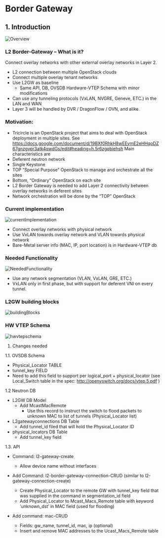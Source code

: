 # Border Gateway

## 1. Introduction

![Overview](https://github.com/Hybrid-Cloud/hybrid_cloud/blob/master/doc/BGW/images/L2GW_overview.png)

### L2 Border-Gateway – What is it?
Connect overlay networks with other external overlay networks in Layer 2.

* L2 connection between multiple OpenStack clouds
* Connect multiple overlay tenant networks
* Use L2GW as baseline
    - Same API, DB, OVSDB Hardware-VTEP Schema with minor modifications
* Can use any tunneling protocols (VxLAN, NVGRE, Geneve, ETC.)  in the LAN and WAN
* Layer 3 will be handled by DVR / DragonFlow / OVN, and alike.

### Motivation:
* Tricircle is an OpenStack project that aims to deal with OpenStack deployment in multiple sites. See https://docs.google.com/document/d/19BXf0RhkH8wEEymE2eHHqoDZ67gnzgvpr3atk4qwdGs/edit#heading=h.5r6zgqbiehsh
Main characteristics are
* Deferent neutron network
* Single Keystone
* TOP “Special Purpose” OpenStack to manage and orchestrate all the sites
* Bottom, “Ordinary” OpenStack on each site
* L2 Border Gateway is needed to add Layer 2 connectivity between overlay networks in deferent sites
* Network orchestration will be done by the “TOP” OpenStack

### Current implementation
![currentImplementation](https://github.com/Hybrid-Cloud/hybrid_cloud/blob/master/doc/BGW/images/L2GW_currentImplementation.png)
* Connect overlay networks with physical network
* Use VxLAN towards overlay network and VLAN towards physical network
* Bare-Metal server info (MAC, IP, port location) is in Hardware-VTEP db

### Needed Functionality
![NeededFunctionality](https://github.com/Hybrid-Cloud/hybrid_cloud/blob/master/doc/BGW/images/L2GW_neededFunctionality.png)
* Use any network segmentation (VLAN, VxLAN, GRE, ETC.)
* VxLAN only in first phase, but with support for deferent VNI on every tunnel.

### L2GW building blocks
![buildingBlocks](https://github.com/Hybrid-Cloud/hybrid_cloud/blob/master/doc/BGW/images/L2GW_buildingBlocks.png)

### HW VTEP Schema
![hwvtepschema](https://github.com/Hybrid-Cloud/hybrid_cloud/blob/master/doc/BGW/images/L2GW_hwVtepSchema.png)

1. Changes needed 

1.1. OVSDB Schema
- Physical_Locator TABLE 
- tunnel_key FIELD
- Need to add this field to support per logical_port + physical_locator  (see Local_Switch table in the spec: http://openvswitch.org/docs/vtep.5.pdf )

1.2 Neutron DB
- L2GW DB Model
    - Add McastMacRemote
        - Use this record to instruct the switch to flood packets to unknown MAC to list of tunnels (Physical_Locator list)
- L2gatewayconnections DB Table
    - Add tunnel_id filed that will hold the Physical_Locator ID
- physical_locators DB Table
    - Add tunnel_key field

1.3. API
- Command: l2-gateway-create
    - Allow device name without interfaces

- Add Command: l2-border-gateway-connection-CRUD (similar to l2-gateway-connection-create)
    - Create Physical_Locator to the remote GW with tunnel_key field that was supplied in the command in segmentation_id field
    - Add Physical_Locator to Mcast_Macs_Remote table with keyword ‘unknown_dst’ in MAC field (used for flooding)

- Add command: mac-CRUD
    - Fields:  gw_name, tunnel_id, mac, ip (optional)
    - Insert and remove MAC addresses to the Ucast_Macs_Remote table

